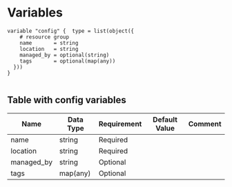 # Variables

```
variable "config" {  type = list(object({
    # resource group
    name       = string
    location   = string
    managed_by = optional(string)
    tags       = optional(map(any))
  }))
}


```


## Table with config variables

| Name | Data Type | Requirement | Default Value | Comment |
| ------- | --------- | ----------- | ------------- | ------- |
|name | string | Required |  |  |
|location | string | Required |  |  |
|managed_by | string | Optional |  |  |
|tags | map(any) | Optional |  |  |


